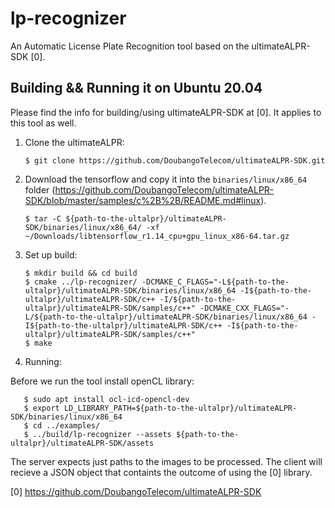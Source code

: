 # lp-recognizer
An Automatic License Plate Recognition tool based on the ultimateALPR-SDK [0].

## Building && Running it on Ubuntu 20.04
Please find the info for building/using ultimateALPR-SDK at [0]. It applies to this tool as well.

1) Clone the ultimateALPR:

       $ git clone https://github.com/DoubangoTelecom/ultimateALPR-SDK.git

2) Download the tensorflow and copy it into the `binaries/linux/x86_64` folder (https://github.com/DoubangoTelecom/ultimateALPR-SDK/blob/master/samples/c%2B%2B/README.md#linux).

       $ tar -C ${path-to-the-ultalpr}/ultimateALPR-SDK/binaries/linux/x86_64/ -xf ~/Downloads/libtensorflow_r1.14_cpu+gpu_linux_x86-64.tar.gz

3) Set up build:

       $ mkdir build && cd build
       $ cmake ../lp-recognizer/ -DCMAKE_C_FLAGS="-L${path-to-the-ultalpr}/ultimateALPR-SDK/binaries/linux/x86_64 -I${path-to-the-ultalpr}/ultimateALPR-SDK/c++ -I/${path-to-the-ultalpr}/ultimateALPR-SDK/samples/c++" -DCMAKE_CXX_FLAGS="-L/${path-to-the-ultalpr}/ultimateALPR-SDK/binaries/linux/x86_64 -I${path-to-the-ultalpr}/ultimateALPR-SDK/c++ -I${path-to-the-ultalpr}/ultimateALPR-SDK/samples/c++"
       $ make

4) Running:

Before we run the tool install openCL library:

       $ sudo apt install ocl-icd-opencl-dev
       $ export LD_LIBRARY_PATH=${path-to-the-ultalpr}/ultimateALPR-SDK/binaries/linux/x86_64
       $ cd ../examples/
       $ ../build/lp-recognizer --assets ${path-to-the-ultalpr}/ultimateALPR-SDK/assets

The server expects just paths to the images to be processed. The client will recieve a JSON object that containts the outcome of using the [0] library.

[0] https://github.com/DoubangoTelecom/ultimateALPR-SDK
